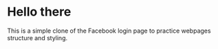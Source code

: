 # Hello there

This is a simple clone of the Facebook login page to practice webpages structure and styling.

